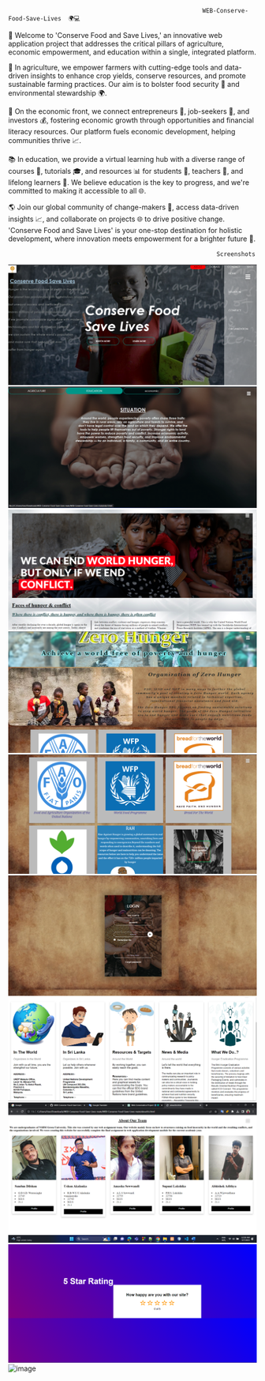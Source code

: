                                                            WEB-Conserve-Food-Save-Lives  🌍💻


🌱 Welcome to 'Conserve Food and Save Lives,' an innovative web application project that addresses the critical pillars of agriculture, economic empowerment, and education within a single, integrated platform.

🚜 In agriculture, we empower farmers with cutting-edge tools and data-driven insights to enhance crop yields, conserve resources, and promote sustainable farming practices. Our aim is to bolster food security 🍏 and environmental stewardship 🌍.

💼 On the economic front, we connect entrepreneurs 💼, job-seekers 🌟, and investors 💰, fostering economic growth through opportunities and financial literacy resources. Our platform fuels economic development, helping communities thrive 📈.

📚 In education, we provide a virtual learning hub with a diverse range of courses 📖, tutorials 🎓, and resources 📊 for students 🎒, teachers 🍎, and lifelong learners 🌟. We believe education is the key to progress, and we're committed to making it accessible to all 🌐.

🌎 Join our global community of change-makers 🤝, access data-driven insights 📈, and collaborate on projects 🌐 to drive positive change. 'Conserve Food and Save Lives' is your one-stop destination for holistic development, where innovation meets empowerment for a brighter future 🌟.


                                                               Screenshots

![image](Img/screenshot1.png)
![image](Img/Screenshot2.png)
![image](Img/Screenshot3.png)
![image](Img/Screenshot4.png)
![image](Img/Screenshot4(1).png)
![image](Img/Screenshot5.png)
![image](Img/Screenshot6.png)
![image](Img/Screenshot7.png)
![image](Img/Screenshot8.png)
![image](Img/Screenshot8(1).png)


